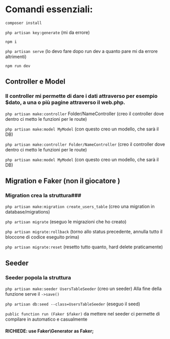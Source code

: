 # Comandi essenziali: #

`composer install`

`php artisan key:generate` (mi da errore)

`npm i`

`php artisan serve` (lo devo fare dopo run dev a quanto pare mi da errore altrimenti)

`npm run dev`



## Controller e Model ##

### Il controller mi permette di dare i dati attraverso per esempio $dato, a una o più pagine attraverso il web.php. ###

`php artisan make:controller` Folder/NameController (creo il controller dove dentro ci metto le funzioni per le route)

`php artisan make:model MyModel` (con questo creo un modello, che sarà il DB)

`php artisan make:controller Folder/NameController` (creo il controller dove dentro ci metto le funzioni per le route)

`php artisan make:model MyModel` (con questo creo un modello, che sarà il DB)




## Migration e Faker (non il giocatore ) ##
### Migration crea la struttura###

`php artisan make:migration create_users_table` (creo una migration in database/migrations)

`php artisan migrate` (eseguo le migrazioni che ho creato)

`php artisan migrate:rollback` (torno allo status precedente, annulla tutto il bloccone di codice eseguito prima)

`php artisan migrate:reset` (resetto tutto quanto, hard delete praticamente)

## Seeder ##
### Seeder popola la struttura ###

`php artisan make:seeder UsersTableSeeder` (creo un seeder)
Alla fine della funzione serve il `->save()`

`php artisan db:seed --class=UsersTableSeeder` (eseguo il seed)

`public function run (Faker $faker)` da mettere nel seeder ci permette di compilare in automatico e casualmente
#### RICHIEDE: use Faker\Generator as Faker; ####
